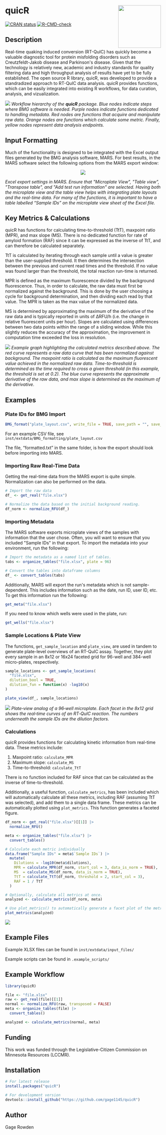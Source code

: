 # quicR <img src="man/figures/logo.png" align="right" height="138"/>

<!-- badges: start -->

[![CRAN status](https://www.r-pkg.org/badges/version/quicR)](https://cran.r-project.org/package=quicR)
[![R-CMD-check](https://github.com/gage1145/quicR/actions/workflows/R-CMD-check.yml/badge.svg)](https://github.com/gage1145/quicR/actions/workflows/R-CMD-check.yml)

<!-- badges: end -->

## Description
Real-time quaking induced conversion (RT-QuIC) has quickly become a valuable diagnostic tool for protein misfolding disorders such as Creutzfeldt-Jakob disease and Parkinson's disease. Given that the technology is relatively new, academic and industry standards for quality filtering data and high throughput analysis of results have yet to be fully established. The open source R library, quicR, was developed to provide a standradized approach to RT-QuIC data analysis. quicR provides functions, which can be easily integrated into existing R workflows, for data curation, analysis, and vizualization.

![](man/manuscript/images/workflow.png)
*Workflow hierarchy of the **quicR** package. Blue nodes indicate steps where BMG software is needed. Purple nodes indicate functions dedicated to handling metadata. Red nodes are functions that acquire and manipulate raw data. Orange nodes are functions which calculate some metric. Finally, yellow nodes represent data analysis endpoints.*

## Input Formatting
Much of the functionality is designed to be integrated with the Excel output files generated by the BMG analysis software, MARS. For best results, in the MARS software select the following options from the MARS export window:

<p align="center">
  <img src="man/manuscript/images/MARS_settings.png" />
  
  <em> Excel export settings in MARS. Ensure that "Microplate View", "Table view", "Transpose table", and "Add test run information" are selected. Having both the microplate view and the table view helps with integrating plate layouts and the real-time data. For many of the functions, it is important to have a table labelled “Sample IDs” on the microplate view sheet of the Excel file. </em>
</p>

## Key Metrics & Calculations
quicR has functions for calculating time-to-threshold (TtT), maxpoint ratio (MPR), and max slope (MS). There is no dedicated function for rate of amyloid formation (RAF) since it can be expressed as the inverse of TtT, and can therefore be calculated separately.

TtT is calculated by iterating through each sample until a value is greater than the user-supplied threshold. It then determines the intersection between the previous and current read times and the threshold. If no value was found larger than the threshold, the total reaction run-time is returned.

MPR is defined as the maximum fluorescence divided by the background fluorescence. Thus, in order to calculate, the raw data must first be normalized against the background. This is done by the user choosing a cycle for background determination, and then dividing each read by that value. The MPR is taken as the max value of the normalized data.

MS is determined by approximating the maximum of the derivative of the raw data and is typically reported in units of ΔRFU/h (i.e. the change in relative fluorescent units per hour). Slopes are calculated using differences between two data points within the range of a sliding window. While this slightly reduces the accuracy of the approximation, the improvement in computation time exceeded the loss in resolution.

![](man/manuscript/images/metric_example.png)
*Example graph highlighting the calculated metrics described above. The red curve represents a raw data curve that has been normalized against background. The maxpoint ratio is calculated as the maximum fluorescent value achieved in the normalized raw data. Time-to-threshold is determined as the time required to cross a given threshold (in this example, the threshold is set at 0.2). The blue curve represents the approximate derivative of the raw data, and max slope is determined as the maximum of the derivative.*

## Examples

### Plate IDs for BMG Import
``` R
BMG_format("plate_layout.csv", write_file = TRUE, save_path = "", save_name = "formatted.txt")
```

For an example CSV file, see ```inst/extdata/BMG_formatting/plate_layout.csv```

The file, “formatted.txt” in the same folder, is how the export should look before importing into MARS.

### Importing Raw Real-Time Data
Getting the real-time data from the MARS export is quite simple. Normalization can also be performed on the data.

``` R
# Import the raw data
df_ <- get_real("file.xlsx")

# Normalize the data based on the initial background reading.
df_norm <- normalize_RFU(df_)
```

### Importing Metadata
The MARS software exports microplate views of the samples with information that the user chose. Often, you will want to ensure that you included "Sample IDs" in that export. To import the metadata into your environment, run the following:

``` R
# Import the metadata as a named list of tables.
tabs <- organize_tables("file.xlsx", plate = 96)

# Convert the tables into dataframe columns
df_ <- convert_tables(tabs)
```

Additionally, MARS will export the run's metadata which is not sample-dependent. This includes information such as the date, run ID, user ID, etc. To get this information run the following:

``` R
get_meta("file.xlsx")
```

If you need to know which wells were used in the plate, run:

``` R
get_wells("file.xlsx")
```

### Sample Locations & Plate View
The functions, ```get_sample_location``` and ```plate_view```, are used in tandem to generate plate-level overviews of an RT-QuIC assay. Together, they plot every sample in an 8x12 or 16x24 faceted grid for 96-well and 384-well micro-plates, respectively.

``` R
sample_locations <- get_sample_locations(
  "file.xlsx", 
  dilution_bool = TRUE,
  dilution_fun = function(x) -log10(x)
)

plate_view(df_, sample_locations)
```
![](man/manuscript/images/plate_view.png)
*Plate‐view analog of a 96‐well microplate. Each facet in the 8x12 grid shows the real‐time curves of an RT‐QuIC reaction. The numbers underneath the sample IDs are the dilution factors.*

### Calculations
quicR provides functions for calculating kinetic information from real-time data. These metrics include:
1. Maxpoint ratio: ```calculate_MPR```
2. Maximum slope: ```calculate_MS```
3. Time-to-threshold: ```calculate_TtT```

There is no function included for RAF since that can be calculated as the inverse of time-to-threshold.

Additionally, a useful function, ```calculate_metrics```, has been included which will automatically calculate all these metrics, including RAF (assuming TtT was selected), and add them to a single data frame. These metrics can be automatically plotted using ```plot_metrics```. This function generates a faceted figure.

``` R
df_norm <- get_real("file.xlsx")[[1]] |> 
  normalize_RFU()

meta <- organize_tables("file.xlsx") |>
  convert_tables()

# Calculate each metric individually
data.frame("Sample IDs" = meta$`Sample IDs`) |>
  mutate(
    Dilutions = -log10(meta$dilutions),
    MPR = calculate_MPR(df_norm, start_col = 3, data_is_norm = TRUE),
    MS  = calculate_MS(df_norm, data_is_norm = TRUE),
    TtT = calculate_TtT(df_norm, threshold = 2, start_col = 3),
    RAF = 1 / TtT
  )

# Optionally, calculate all metrics at once.
analyzed <- calculate_metrics(df_norm, meta)

# Use plot_metrics() to automatically generate a facet plot of the metrics.
plot_metrics(analyzed)
```

![](man/manuscript/images/boxplot.png)

## Example Files
Example XLSX files can be found in ```inst/extdata/input_files/```

Example scripts can be found in ```.example_scripts/```

## Example Workflow
``` R
library(quicR)

file <- "file.xlsx"
raw <- get_real(file)[[1]]
normal <- normalize_RFU(raw, transposed = FALSE)
meta <- organize_tables(file) |>
  convert_tables()

analyzed <- calculate_metrics(normal, meta)
```

## Funding
This work was funded through the Legislative-Citizen Commission on Minnesota Resources (LCCMR).

## Installation
``` R
# For latest release
install.packages("quicR")

# For development version
devtools::install_github("https://github.com/gage1145/quicR")
```

## Author
Gage Rowden
